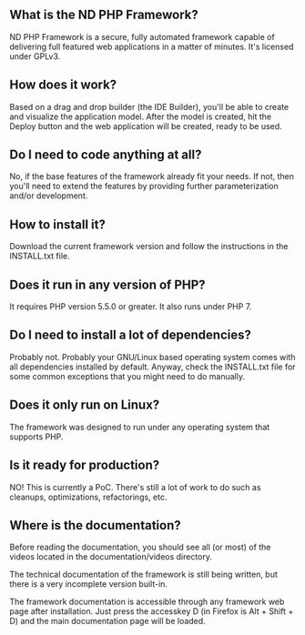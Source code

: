 ## What is the ND PHP Framework?

 ND PHP Framework is a secure, fully automated framework capable of delivering full featured web applications in a matter of minutes. It's licensed under GPLv3.

## How does it work?

 Based on a drag and drop builder (the IDE Builder), you'll be able to create and visualize the application model. After the model is created, hit the Deploy button and the web application will be created, ready to be used.

## Do I need to code anything at all?

 No, if the base features of the framework already fit your needs. If not, then you'll need to extend the features by providing further parameterization and/or development.

## How to install it?

 Download the current framework version and follow the instructions in the INSTALL.txt file.

## Does it run in any version of PHP?

 It requires PHP version 5.5.0 or greater. It also runs under PHP 7.

## Do I need to install a lot of dependencies?

 Probably not. Probably your GNU/Linux based operating system comes with all dependencies installed by default. Anyway, check the INSTALL.txt file for some common exceptions that you might need to do manually.

## Does it only run on Linux?

 The framework was designed to run under any operating system that supports PHP.

## Is it ready for production?

 NO! This is currently a PoC. There's still a lot of work to do such as cleanups, optimizations, refactorings, etc.

## Where is the documentation?

 Before reading the documentation, you should see all (or most) of the videos located in the documentation/videos directory.

 The technical documentation of the framework is still being written, but there is a very incomplete version built-in.

 The framework documentation is accessible through any framework web page after installation. Just press the accesskey D (in Firefox is Alt + Shift + D) and the main documentation page will be loaded.


